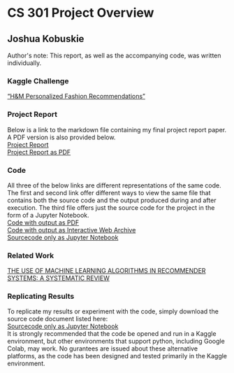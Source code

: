 # CS 301 Project Overview
## Joshua Kobuskie
Author's note: This report, as well as the accompanying code, was written individually.

### Kaggle Challenge
[“H&M Personalized Fashion Recommendations”](https://www.kaggle.com/c/h-and-m-personalized-fashion-recommendations)

### Project Report
Below is a link to the markdown file containing my final project report paper. A PDF version is also provided below.<br>
[Project Report](docs/Project_Report.md)<br>
[Project Report as PDF](https://github.com/joshuakobuskie/CS301_Individual/blob/eaaa57acfe7637e28a60ca9761fc7102647e003a/docs/Project_Report.pdf)<br>

### Code
All three of the below links are different representations of the same code. The first and second link offer different ways to view the same file that contains both the source code and the output produced during and after execution. The third file offers just the source code for the project in the form of a Jupyter Notebook.<br>
[Code with output as PDF](https://github.com/joshuakobuskie/CS301_Individual/blob/b53f78746497763da6eacb4790f323fe66701910/docs/code_with_output.webarchive.pdf)<br>
[Code with output as Interactive Web Archive](https://github.com/joshuakobuskie/CS301_Individual/blob/b53f78746497763da6eacb4790f323fe66701910/docs/code_with_output.webarchive)<br>
[Sourcecode only as Jupyter Notebook](https://github.com/joshuakobuskie/CS301_Individual/blob/b53f78746497763da6eacb4790f323fe66701910/docs/source_code_only.ipynb)<br>

### Related Work
[THE USE OF MACHINE LEARNING ALGORITHMS IN RECOMMENDER SYSTEMS: A SYSTEMATIC REVIEW](https://github.com/joshuakobuskie/CS301_Individual/blob/b53f78746497763da6eacb4790f323fe66701910/docs/IJRAR19K2241.pdf)<br>

### Replicating Results
To replicate my results or experiment with the code, simply download the source code document listed here:<br>[Sourcecode only as Jupyter Notebook](https://github.com/joshuakobuskie/CS301_Individual/blob/b53f78746497763da6eacb4790f323fe66701910/docs/source_code_only.ipynb)<br>It is strongly recommended that the code be opened and run in a Kaggle environment, but other environments that support python, including Google Colab, may work. No gurantees are issued about these alternative platforms, as the code has been designed and tested primarily in the Kaggle environment.  
